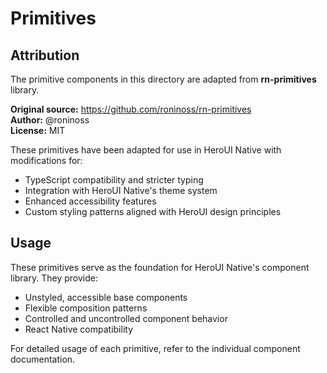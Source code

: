 # Primitives

## Attribution

The primitive components in this directory are adapted from **rn-primitives** library.

**Original source:** https://github.com/roninoss/rn-primitives  
**Author:** @roninoss  
**License:** MIT

These primitives have been adapted for use in HeroUI Native with modifications for:

- TypeScript compatibility and stricter typing
- Integration with HeroUI Native's theme system
- Enhanced accessibility features
- Custom styling patterns aligned with HeroUI design principles

## Usage

These primitives serve as the foundation for HeroUI Native's component library. They provide:

- Unstyled, accessible base components
- Flexible composition patterns
- Controlled and uncontrolled component behavior
- React Native compatibility

For detailed usage of each primitive, refer to the individual component documentation.

